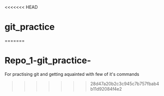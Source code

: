 <<<<<<< HEAD
# git_practice
=======
# Repo_1-git_practice-
For practising git and getting aquainted with few of it's commands
>>>>>>> 28d47a20b2c3c945c7b757fbab4b11d92084f4e2
